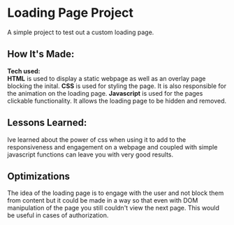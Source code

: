 # Loading Page Project
A simple project to test out a custom loading page. 

## How It's Made:
**Tech used:**<br/>
**HTML** is used to display a static webpage as well as an overlay page blocking the inital.
**CSS** is used for styling the page. It is also responsible for the animation on the loading page. 
**Javascript** is used for the pages clickable functionality. It allows the loading page to be hidden and removed. 

## Lessons Learned:

Ive learned about the power of css when using it to add to the responsiveness and engagement on a webpage and coupled with simple javascript functions can leave you with very good results. 

## Optimizations

The idea of the loading page is to engage with the user and not block them from content but it could be made in a way so that even with DOM manipulation of the page you still couldn't view the next page. This would be useful in cases of authorization.

